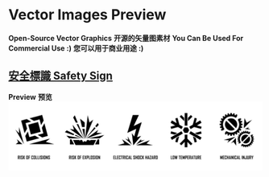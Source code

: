 # Vector Images Preview
**Open-Source Vector Graphics**
**开源的矢量图素材**
**You Can Be Used For Commercial Use :)**
**您可以用于商业用途 :)**

## [安全標識 Safety Sign](https://github.com/tempuseeker/Vector_Image/tree/main/%E5%AE%89%E5%85%A8%E6%A8%99%E8%AD%98%20%20Safety%20Sign "安全標識  Safety Sign")
**Preview**
**预览**
![Preview](https://github.com/tempuseeker/Vector_Image/blob/e0d65910ea843c92a180df0bdc1ff15d66a801a2/%E5%AE%89%E5%85%A8%E6%A8%99%E8%AD%98%20%20Safety%20Sign%20Preview.jpg)
